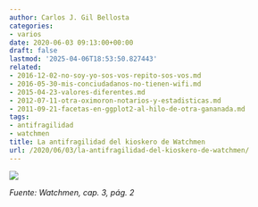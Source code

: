 ```yaml
---
author: Carlos J. Gil Bellosta
categories:
- varios
date: 2020-06-03 09:13:00+00:00
draft: false
lastmod: '2025-04-06T18:53:50.827443'
related:
- 2016-12-02-no-soy-yo-sos-vos-repito-sos-vos.md
- 2016-05-30-mis-conciudadanos-no-tienen-wifi.md
- 2015-04-23-valores-diferentes.md
- 2012-07-11-otra-oximoron-notarios-y-estadisticas.md
- 2011-09-21-facetas-en-ggplot2-al-hilo-de-otra-gananada.md
tags:
- antifragilidad
- watchmen
title: La antifragilidad del kioskero de Watchmen
url: /2020/06/03/la-antifragilidad-del-kioskero-de-watchmen/
---
```


![](/wp-uploads/2020/06/antifragilidad.jpeg)

_Fuente: Watchmen, cap. 3, pág. 2_